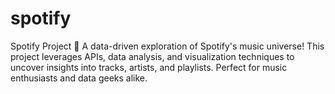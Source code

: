 # spotify
Spotify Project 🎵 A data-driven exploration of Spotify's music universe! This project leverages APIs, data analysis, and visualization techniques to uncover insights into tracks, artists, and playlists. Perfect for music enthusiasts and data geeks alike.
